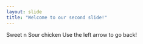 ```yaml
---
layout: slide
title: "Welcome to our second slide!"
---
```

Sweet n Sour chicken
Use the left arrow to go back!
